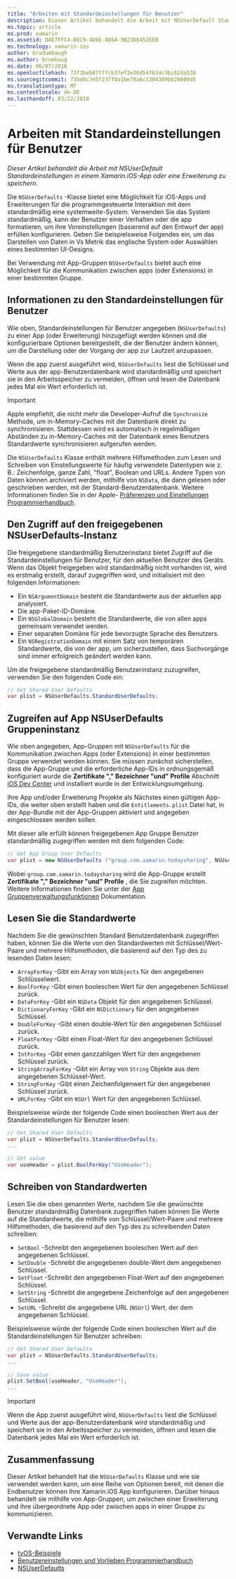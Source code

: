 ```yaml
---
title: "Arbeiten mit Standardeinstellungen für Benutzer"
description: Dieser Artikel behandelt die Arbeit mit NSUserDefault Standardeinstellungen in einer Xamarin iOS-App oder eine Erweiterung zu speichern.
ms.topic: article
ms.prod: xamarin
ms.assetid: DAE7FFC4-B8C9-4D9E-886A-9B2388452EEB
ms.technology: xamarin-ios
author: bradumbaugh
ms.author: brumbaug
ms.date: 06/07/2016
ms.openlocfilehash: 73f3beb87fffcb37ef3e36d54f634c3bc62da538
ms.sourcegitcommit: 73bd0c7e5f237f0a1be70a6c1384309bb26609d5
ms.translationtype: MT
ms.contentlocale: de-DE
ms.lasthandoff: 03/22/2018
---
```

# <a name="working-with-user-defaults"></a>Arbeiten mit Standardeinstellungen für Benutzer

_Dieser Artikel behandelt die Arbeit mit NSUserDefault Standardeinstellungen in einem Xamarin.iOS-App oder eine Erweiterung zu speichern._


Die `NSUserDefaults` -Klasse bietet eine Möglichkeit für iOS-Apps und Erweiterungen für die programmgesteuerte Interaktion mit dem standardmäßig eine systemweite-System. Verwenden Sie das System standardmäßig, kann der Benutzer einer Verhalten oder die app formatieren, um ihre Voreinstellungen (basierend auf den Entwurf der app) erfüllen konfigurieren. Geben Sie beispielsweise Folgendes ein, um das Darstellen von Daten in Vs Metrik das englische System oder Auswählen eines bestimmten UI-Designs.

Bei Verwendung mit App-Gruppen `NSUserDefaults` bietet auch eine Möglichkeit für die Kommunikation zwischen apps (oder Extensions) in einer bestimmten Gruppe.

<a name="About-User-Defaults" />

## <a name="about-user-defaults"></a>Informationen zu den Standardeinstellungen für Benutzer

Wie oben, Standardeinstellungen für Benutzer angegeben (`NSUserDefaults`) zu einer App (oder Erweiterung) hinzugefügt werden können und die konfigurierbare Optionen bereitgestellt, die der Benutzer ändern können, um die Darstellung oder der Vorgang der app zur Laufzeit anzupassen.

Wenn die app zuerst ausgeführt wird, `NSUserDefaults` liest die Schlüssel und Werte aus der app-Benutzerdatenbank wird standardmäßig und speichert sie in den Arbeitsspeicher zu vermeiden, öffnen und lesen die Datenbank jedes Mal ein Wert erforderlich ist. 

> [!IMPORTANT]
> Apple empfiehlt, die nicht mehr die Developer-Aufruf die `Synchronize` Methode, um in-Memory-Caches mit der Datenbank direkt zu synchronisieren. Stattdessen wird es automatisch in regelmäßigen Abständen zu in-Memory-Caches mit der Datenbank eines Benutzers Standardwerte synchronisieren aufgerufen werden.

Die `NSUserDefaults` Klasse enthält mehrere Hilfsmethoden zum Lesen und Schreiben von Einstellungswerte für häufig verwendete Datentypen wie z. B.: Zeichenfolge, ganze Zahl, "float", Boolean und URLs. Andere Typen von Daten können archiviert werden, mithilfe von `NSData`, die dann gelesen oder geschrieben werden, mit der Standard-Benutzerdatenbank. Weitere Informationen finden Sie in der Apple- [Präferenzen und Einstellungen Programmierhandbuch](https://developer.apple.com/library/mac/documentation/Cocoa/Conceptual/UserDefaults/Introduction/Introduction.html#//apple_ref/doc/uid/10000059i).

<a name="Accessing-the-Shared-NSUserDefaults-Instance" />

## <a name="accessing-the-shared-nsuserdefaults-instance"></a>Den Zugriff auf den freigegebenen NSUserDefaults-Instanz 

Die freigegebene standardmäßig Benutzerinstanz bietet Zugriff auf die Standardeinstellungen für Benutzer, für den aktuellen Benutzer des Geräts. Wenn das Objekt freigegeben wird standardmäßig nicht vorhanden ist, wird es erstmalig erstellt, darauf zugegriffen wird, und initialisiert mit den folgenden Informationen:

- Ein `NSArgumentDomain` besteht die Standardwerte aus der aktuellen app analysiert.
- Die app-Paket-ID-Domäne.
- Ein `NSGlobalDomain` besteht die Standardwerte, die von allen apps gemeinsam verwendet werden.
- Einer separaten Domäne für jede bevorzugte Sprache des Benutzers.
- Ein `NSRegistrationDomain` mit einem Satz von temporären Standardwerte, die von der app, um sicherzustellen, dass Suchvorgänge sind immer erfolgreich geändert werden kann.

Um die freigegebene standardmäßig Benutzerinstanz zuzugreifen, verwenden Sie den folgenden Code ein:

```csharp
// Get Shared User Defaults
var plist = NSUserDefaults.StandardUserDefaults;
```

<a name="Accessing-an-App-Group-NSUserDefaults-Instance" />

## <a name="accessing-an-app-group-nsuserdefaults-instance"></a>Zugreifen auf App NSUserDefaults Gruppeninstanz

Wie oben angegeben, App-Gruppen mit `NSUserDefaults` für die Kommunikation zwischen Apps (oder Extensions) in einer bestimmten Gruppe verwendet werden können. Sie müssen zunächst sicherstellen, dass die App-Gruppe und die erforderliche App-IDs in ordnungsgemäß konfiguriert wurde die **Zertifikate "," Bezeichner "und" Profile** Abschnitt [iOS Dev Center](https://developer.apple.com/devcenter/ios/) und installiert wurde in der Entwicklungsumgebung.

Ihre App und/oder Erweiterung Projekte als Nächstes einen gültigen App-IDs, die weiter oben erstellt haben und die `Entitlements.plist` Datei hat, in der App-Bundle mit der App-Gruppen aktiviert und angegeben eingeschlossen werden sollen.

Mit dieser alle erfüllt können freigegebenen App Gruppe Benutzer standardmäßig zugegriffen werden mit dem folgenden Code:

```csharp
// Get App Group User Defaults
var plist = new NSUserDefaults ("group.com.xamarin.todaysharing", NSUserDefaultsType.SuiteName);
```

Wobei `group.com.xamarin.todaysharing` wird die App-Gruppe erstellt **Zertifikate "," Bezeichner "und" Profile** , die Sie zugreifen möchten. Weitere Informationen finden Sie unter der [App Gruppenverwaltungsfunktionen](~/ios/deploy-test/provisioning/capabilities/app-groups-capabilities.md) Dokumentation.

<a name="Reading-Default-Values" />

## <a name="reading-default-values"></a>Lesen Sie die Standardwerte

Nachdem Sie die gewünschten Standard Benutzerdatenbank zugegriffen haben, können Sie die Werte von den Standardwerten mit Schlüssel/Wert-Paare und mehrere Hilfsmethoden, die basierend auf den Typ des zu lesenden Daten lesen:

- `ArrayForKey` -Gibt ein Array von `NSObjects` für den angegebenen Schlüsselwert.
- `BoolForKey` -Gibt einen booleschen Wert für den angegebenen Schlüssel zurück.
- `DataForKey` -Gibt ein `NSData` Objekt für den angegebenen Schlüssel.
- `DictionaryForKey` -Gibt ein `NSDictionary` für den angegebenen Schlüssel.
- `DoubleForKey` -Gibt einen double-Wert für den angegebenen Schlüssel zurück.
- `FloatForKey` -Gibt einen Float-Wert für den angegebenen Schlüssel zurück.
- `IntForKey` -Gibt einen ganzzahligen Wert für den angegebenen Schlüssel zurück.
- `StringArrayForKey` -Gibt ein Array von `String` Objekte aus dem angegebenen Schlüssel-Wert.
- `StringForKey` -Gibt einen Zeichenfolgenwert für den angegebenen Schlüssel zurück.
- `URLForKey` -Gibt ein `NSUrl` Wert für den angegebenen Schlüssel.

Beispielsweise würde der folgende Code einen booleschen Wert aus der Standardeinstellungen für Benutzer lesen:

```csharp
// Get Shared User Defaults
var plist = NSUserDefaults.StandardUserDefaults;
...

// Get value
var useHeader = plist.BoolForKey("UseHeader");

```

<a name="Writing-Default-Values" />

## <a name="writing-default-values"></a>Schreiben von Standardwerten

Lesen Sie die oben genannten Werte, nachdem Sie die gewünschte Benutzer standardmäßig Datenbank zugegriffen haben können Sie Werte auf die Standardwerte, die mithilfe von Schlüssel/Wert-Paare und mehrere Hilfsmethoden, die basierend auf den Typ des zu schreibenden Daten schreiben:

- `SetBool` -Schreibt den angegebenen booleschen Wert auf den angegebenen Schlüssel.
- `SetDouble` -Schreibt die angegebenen double-Wert dem angegebenen Schlüssel.
- `SetFloat` -Schreibt den angegebenen Float-Wert auf den angegebenen Schlüssel.
- `SetString` -Schreibt die angegebene Zeichenfolge auf den angegebenen Schlüssel.
- `SetURL` -Schreibt die angegebene URL (`NSUrl`) Wert, der dem angegebenen Schlüssel.

Beispielsweise würde der folgende Code einen booleschen Wert auf die Standardeinstellungen für Benutzer schreiben:

```csharp
// Get Shared User Defaults
var plist = NSUserDefaults.StandardUserDefaults;
...

// Save value
plist.SetBool(useHeader, "UseHeader");
...

```

> [!IMPORTANT]
> Wenn die App zuerst ausgeführt wird, `NSUserDefaults` liest die Schlüssel und Werte aus der app-Benutzerdatenbank wird standardmäßig und speichert sie in den Arbeitsspeicher zu vermeiden, öffnen und lesen die Datenbank jedes Mal ein Wert erforderlich ist.



<a name="Summary" />

## <a name="summary"></a>Zusammenfassung

Dieser Artikel behandelt hat die `NSUserDefaults` Klasse und wie sie verwendet werden kann, um eine Reihe von Optionen bereit, mit denen die Endbenutzer können Ihre Xamarin.iOS App konfigurieren. Darüber hinaus behandelt sie mithilfe von App-Gruppen, um zwischen einer Erweiterung und ihre übergeordnete App oder zwischen apps in einer Gruppe zu kommunizieren.


## <a name="related-links"></a>Verwandte Links

- [tvOS-Beispiele](https://developer.xamarin.com/samples/tvos/all/)
- [Benutzereinstellungen und Vorlieben Programmierhandbuch](https://developer.apple.com/library/mac/documentation/Cocoa/Conceptual/UserDefaults/Introduction/Introduction.html#//apple_ref/doc/uid/10000059i)
- [NSUserDefaults](https://developer.apple.com/library/mac/documentation/Cocoa/Reference/Foundation/Classes/NSUserDefaults_Class/#//apple_ref/doc/constant_group/NSUserDefaults_Domains)

